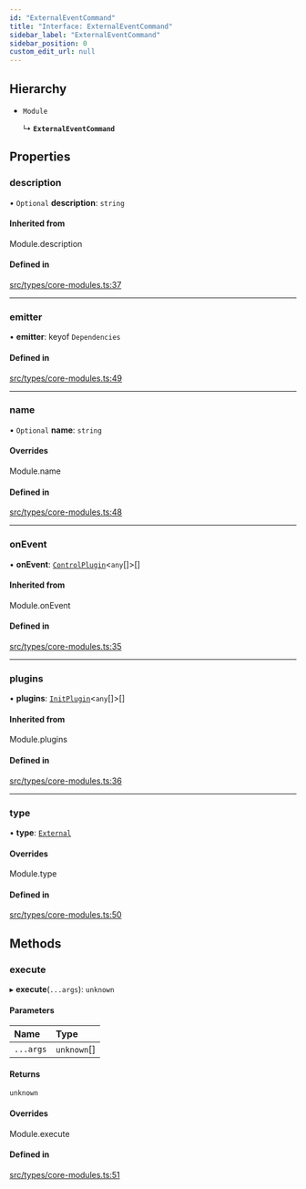 ```yaml
---
id: "ExternalEventCommand"
title: "Interface: ExternalEventCommand"
sidebar_label: "ExternalEventCommand"
sidebar_position: 0
custom_edit_url: null
---
```


## Hierarchy

- `Module`

  ↳ **`ExternalEventCommand`**

## Properties

### description

• `Optional` **description**: `string`

#### Inherited from

Module.description

#### Defined in

[src/types/core-modules.ts:37](https://github.com/sern-handler/handler/blob/a579e27/src/types/core-modules.ts#L37)

___

### emitter

• **emitter**: keyof `Dependencies`

#### Defined in

[src/types/core-modules.ts:49](https://github.com/sern-handler/handler/blob/a579e27/src/types/core-modules.ts#L49)

___

### name

• `Optional` **name**: `string`

#### Overrides

Module.name

#### Defined in

[src/types/core-modules.ts:48](https://github.com/sern-handler/handler/blob/a579e27/src/types/core-modules.ts#L48)

___

### onEvent

• **onEvent**: [`ControlPlugin`](ControlPlugin.md)<`any`[]\>[]

#### Inherited from

Module.onEvent

#### Defined in

[src/types/core-modules.ts:35](https://github.com/sern-handler/handler/blob/a579e27/src/types/core-modules.ts#L35)

___

### plugins

• **plugins**: [`InitPlugin`](InitPlugin.md)<`any`[]\>[]

#### Inherited from

Module.plugins

#### Defined in

[src/types/core-modules.ts:36](https://github.com/sern-handler/handler/blob/a579e27/src/types/core-modules.ts#L36)

___

### type

• **type**: [`External`](../enums/EventType.md#external)

#### Overrides

Module.type

#### Defined in

[src/types/core-modules.ts:50](https://github.com/sern-handler/handler/blob/a579e27/src/types/core-modules.ts#L50)

## Methods

### execute

▸ **execute**(`...args`): `unknown`

#### Parameters

| Name | Type |
| :------ | :------ |
| `...args` | `unknown`[] |

#### Returns

`unknown`

#### Overrides

Module.execute

#### Defined in

[src/types/core-modules.ts:51](https://github.com/sern-handler/handler/blob/a579e27/src/types/core-modules.ts#L51)
